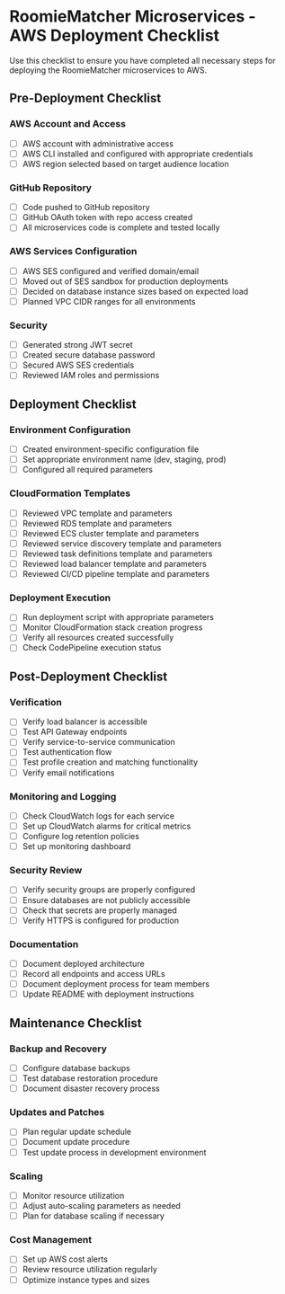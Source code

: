# RoomieMatcher Microservices - AWS Deployment Checklist

Use this checklist to ensure you have completed all necessary steps for deploying the RoomieMatcher microservices to AWS.

## Pre-Deployment Checklist

### AWS Account and Access
- [ ] AWS account with administrative access
- [ ] AWS CLI installed and configured with appropriate credentials
- [ ] AWS region selected based on target audience location

### GitHub Repository
- [ ] Code pushed to GitHub repository
- [ ] GitHub OAuth token with repo access created
- [ ] All microservices code is complete and tested locally

### AWS Services Configuration
- [ ] AWS SES configured and verified domain/email
- [ ] Moved out of SES sandbox for production deployments
- [ ] Decided on database instance sizes based on expected load
- [ ] Planned VPC CIDR ranges for all environments

### Security
- [ ] Generated strong JWT secret
- [ ] Created secure database password
- [ ] Secured AWS SES credentials
- [ ] Reviewed IAM roles and permissions

## Deployment Checklist

### Environment Configuration
- [ ] Created environment-specific configuration file
- [ ] Set appropriate environment name (dev, staging, prod)
- [ ] Configured all required parameters

### CloudFormation Templates
- [ ] Reviewed VPC template and parameters
- [ ] Reviewed RDS template and parameters
- [ ] Reviewed ECS cluster template and parameters
- [ ] Reviewed service discovery template and parameters
- [ ] Reviewed task definitions template and parameters
- [ ] Reviewed load balancer template and parameters
- [ ] Reviewed CI/CD pipeline template and parameters

### Deployment Execution
- [ ] Run deployment script with appropriate parameters
- [ ] Monitor CloudFormation stack creation progress
- [ ] Verify all resources created successfully
- [ ] Check CodePipeline execution status

## Post-Deployment Checklist

### Verification
- [ ] Verify load balancer is accessible
- [ ] Test API Gateway endpoints
- [ ] Verify service-to-service communication
- [ ] Test authentication flow
- [ ] Test profile creation and matching functionality
- [ ] Verify email notifications

### Monitoring and Logging
- [ ] Check CloudWatch logs for each service
- [ ] Set up CloudWatch alarms for critical metrics
- [ ] Configure log retention policies
- [ ] Set up monitoring dashboard

### Security Review
- [ ] Verify security groups are properly configured
- [ ] Ensure databases are not publicly accessible
- [ ] Check that secrets are properly managed
- [ ] Verify HTTPS is configured for production

### Documentation
- [ ] Document deployed architecture
- [ ] Record all endpoints and access URLs
- [ ] Document deployment process for team members
- [ ] Update README with deployment instructions

## Maintenance Checklist

### Backup and Recovery
- [ ] Configure database backups
- [ ] Test database restoration procedure
- [ ] Document disaster recovery process

### Updates and Patches
- [ ] Plan regular update schedule
- [ ] Document update procedure
- [ ] Test update process in development environment

### Scaling
- [ ] Monitor resource utilization
- [ ] Adjust auto-scaling parameters as needed
- [ ] Plan for database scaling if necessary

### Cost Management
- [ ] Set up AWS cost alerts
- [ ] Review resource utilization regularly
- [ ] Optimize instance types and sizes 